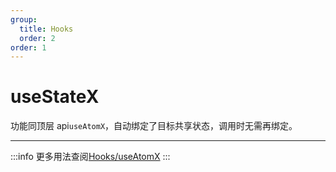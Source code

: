 ```yaml
---
group:
  title: Hooks
  order: 2
order: 1
---
```


# useStateX

功能同顶层 api`useAtomX`，自动绑定了目标共享状态，调用时无需再绑定。

---

:::info
更多用法查阅[Hooks/useAtomX](/api/hooks/use-atomx)
:::
